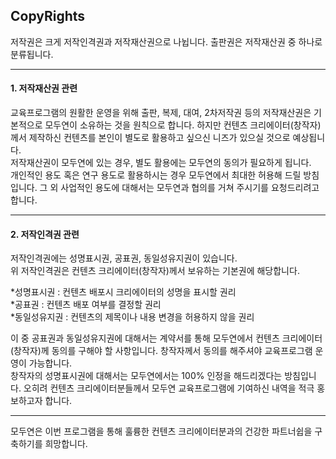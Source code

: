 ## CopyRights


저작권은 크게 저작인격권과 저작재산권으로 나뉩니다.
출판권은 저작재산권 중 하나로 분류됩니다.

---

#### **1. 저작재산권 관련**
교육프로그램의 원활한 운영을 위해
출판, 복제, 대여, 2차저작권 등의 저작재산권은 기본적으로 모두연이 소유하는 것을 원칙으로 합니다. 
하지만 컨텐츠 크리에이터(창작자)께서 제작하신 컨텐츠를 본인이 별도로 활용하고 싶으신 니즈가 있으실 것으로 예상됩니다.  
저작재산권이 모두연에 있는 경우, 별도 활용에는 모두연의 동의가 필요하게 됩니다.  
개인적인 용도 혹은 연구 용도로 활용하시는 경우 모두연에서 최대한 허용해 드릴 방침입니다.
그 외 사업적인 용도에 대해서는 모두연과 협의를 거쳐 주시기를 요청드리려고 합니다.

---

#### **2. 저작인격권 관련**
저작인격권에는 성명표시권, 공표권, 동일성유지권이 있습니다.  
위 저작인격권은 컨텐츠 크리에이터(창작자)께서 보유하는 기본권에 해당합니다.

 *성명표시권 : 컨텐츠 배포시 크리에이터의 성명을 표시할 권리  
 *공표권 : 컨텐츠 배포 여부를 결정할 권리  
 *동일성유지권 : 컨텐츠의 제목이나 내용 변경을 허용하지 않을 권리  

이 중 공표권과 동일성유지권에 대해서는 계약서를 통해 모두연에서 컨텐츠 크리에이터(창작자)께 동의를 구해야 할 사항입니다. 창작자께서 동의를 해주셔야 교육프로그램 운영이 가능합니다.  
창작자의 성명표시권에 대해서는 모두연에서는 100% 인정을 해드리겠다는 방침입니다.
오히려 컨텐츠 크리에이터분들께서 모두연 교육프로그램에 기여하신 내역을 적극 홍보하고자 합니다.

---
모두연은 이번 프로그램을 통해 훌륭한 컨텐츠 크리에이터분과의 건강한 파트너쉽을 구축하기를 희망합니다.